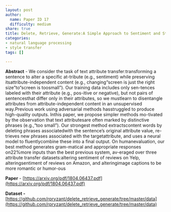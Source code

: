 ```yaml
---
layout: post
author:
  name: Paper ID 17
  difficulty: medium
share: true
title: Delete, Retrieve, Generate:A Simple Approach to Sentiment and Style Transfer
categories:
- natural language processing
- style transfer
tags: []

---
```

**Abstract** - We consider the task of text attribute transfer:transforming a sentence to alter a specific at-tribute (e.g., sentiment) while preserving itsattribute-independent content (e.g., changing“screen is just the right size”to“screen is toosmall”). Our training data includes only sen-tences labeled with their attribute (e.g., pos-itive or negative), but not pairs of sentencesthat differ only in their attributes, so we mustlearn to disentangle attributes from attribute-independent content in an unsupervised way.Previous work using adversarial methods hasstruggled to produce high-quality outputs. Inthis paper, we propose simpler methods mo-tivated by the observation that text attributesare often marked by distinctive phrases (e.g.,“too small”). Our strongest method extractscontent words by deleting phrases associatedwith the sentence’s original attribute value, re-trieves new phrases associated with the targetattribute, and uses a neural model to fluentlycombine these into a final output. On humanevaluation, our best method generates gram-matical and appropriate responses on22%more inputs than the best previous system, av-eraged over three attribute transfer datasets:altering sentiment of reviews on Yelp, alteringsentiment of reviews on Amazon, and alteringimage captions to be more romantic or humor-ous

**Paper** - [https://arxiv.org/pdf/1804.06437.pdf](https://arxiv.org/pdf/1804.06437.pdf)

**Dataset -** [https://github.com/rpryzant/delete_retrieve_generate/tree/master/data](https://github.com/rpryzant/delete_retrieve_generate/tree/master/data)
    